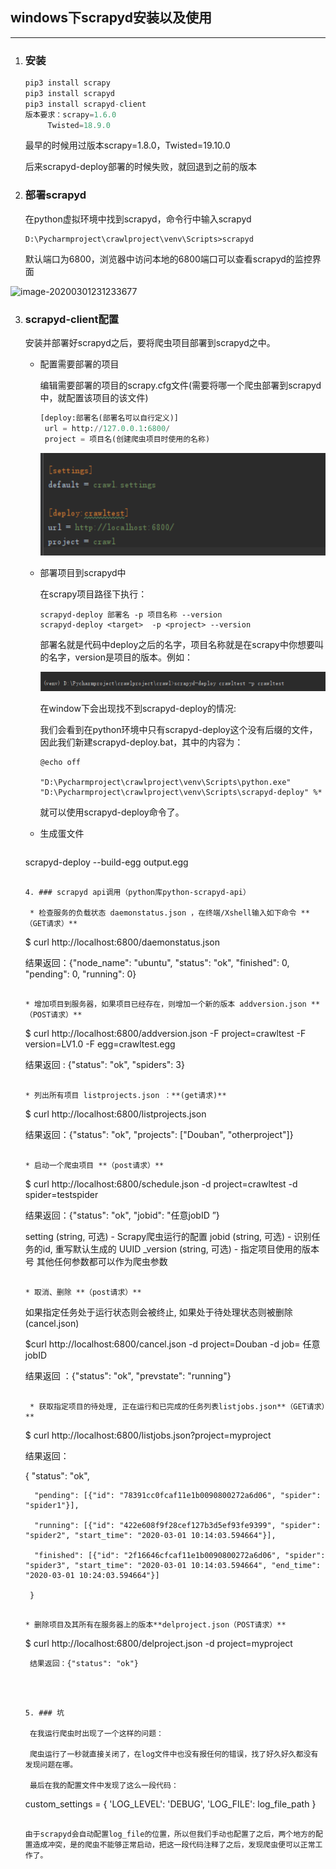 ## windows下scrapyd安装以及使用

---

1. ### 安装

   ```python
   pip3 install scrapy
   pip3 install scrapyd
   pip3 install scrapyd-client
   版本要求：scrapy=1.6.0
   		Twisted=18.9.0	
   ```

   最早的时候用过版本scrapy=1.8.0，Twisted=19.10.0

   后来scrapyd-deploy部署的时候失败，就回退到之前的版本	

2. ### 部署scrapyd

   在python虚拟环境中找到scrapyd，命令行中输入scrapyd

   ```
   D:\Pycharmproject\crawlproject\venv\Scripts>scrapyd
   ```

   默认端口为6800，浏览器中访问本地的6800端口可以查看scrapyd的监控界面

![image-20200301231233677](..\img\_post\2020-03-04-windows下scrapyd安装以及使用\image1.png)

3. ### scrapyd-client配置

   安装并部署好scrapyd之后，要将爬虫项目部署到scrapyd之中。

   * 配置需要部署的项目

     编辑需要部署的项目的scrapy.cfg文件(需要将哪一个爬虫部署到scrapyd中，就配置该项目的该文件)

     ```python
     [deploy:部署名(部署名可以自行定义)]
      url = http://127.0.0.1:6800/
      project = 项目名(创建爬虫项目时使用的名称)
     ```

     <img src="..\img\_post\2020-03-04-windows下scrapyd安装以及使用\\image2.png" alt="image-20200301231735138" style="zoom: 200%;" />

   * 部署项目到scrapyd中

     在scrapy项目路径下执行：

     ```
     scrapyd-deploy 部署名 -p 项目名称 --version
     scrapyd-deploy <target>  -p <project> --version
     ```

     部署名就是代码中deploy之后的名字，项目名称就是在scrapy中你想要叫的名字，version是项目的版本。例如：

     <img src="..\img\_post\2020-03-04-windows下scrapyd安装以及使用\\image3.png" alt="image-20200301232150817" style="zoom:200%;" />

     在window下会出现找不到scrapyd-deploy的情况:

     我们会看到在python环境中只有scrapyd-deploy这个没有后缀的文件，因此我们新建scrapyd-deploy.bat，其中的内容为：

     ```
     @echo off
     
     "D:\Pycharmproject\crawlproject\venv\Scripts\python.exe" "D:\Pycharmproject\crawlproject\venv\Scripts\scrapyd-deploy" %*
     ```

     就可以使用scrapyd-deploy命令了。

   * 生成蛋文件

     ```
    scrapyd-deploy --build-egg output.egg
     ```
   
   4. ### scrapyd api调用（python库python-scrapyd-api）
   
      * 检查服务的负载状态 daemonstatus.json ，在终端/Xshell输入如下命令 **（GET请求）**

      ```
   $ curl http://localhost:6800/daemonstatus.json
      
      结果返回：{"node_name": "ubuntu", "status": "ok", "finished": 0, "pending": 0, "running": 0}
      ```
   
      * 增加项目到服务器，如果项目已经存在，则增加一个新的版本 addversion.json **（POST请求）**

      ```
   $ curl http://localhost:6800/addversion.json -F project=crawltest -F version=LV1.0 -F egg=crawltest.egg
      
      结果返回 : {"status": "ok", "spiders": 3}
      ```
   
      * 列出所有项目 listprojects.json ：**(get请求)**

      ```
   $ curl http://localhost:6800/listprojects.json
      
      结果返回：{"status": "ok", "projects": ["Douban", "otherproject"]}
      ```
   
      * 启动一个爬虫项目 **（post请求）**

      ```
   $ curl http://localhost:6800/schedule.json -d project=crawltest -d spider=testspider
      
      结果返回：{"status": "ok", "jobid": "任意jobID ”}
      
      setting (string, 可选) - Scrapy爬虫运行的配置
      jobid (string, 可选) - 识别任务的id, 重写默认生成的 UUID
      _version (string, 可选) - 指定项目使用的版本号
      其他任何参数都可以作为爬虫参数
      ```
   
   * 取消、删除 **（post请求）**
   
     ```
     如果指定任务处于运行状态则会被终止, 如果处于待处理状态则被删除(cancel.json)
     
      $curl http://localhost:6800/cancel.json -d project=Douban -d job= 任意jobID
     
      结果返回 ：{"status": "ok", "prevstate": "running"}
     ```
   
      * 获取指定项目的待处理, 正在运行和已完成的任务列表listjobs.json**（GET请求）**
   
     ```
      $ curl http://localhost:6800/listjobs.json?project=myproject
          
      结果返回：
          
      {
          "status": "ok",
     
         "pending": [{"id": "78391cc0fcaf11e1b0090800272a6d06", "spider": "spider1"}],
     
         "running": [{"id": "422e608f9f28cef127b3d5ef93fe9399", "spider": "spider2", "start_time": "2020-03-01 10:14:03.594664"}],
     
         "finished": [{"id": "2f16646cfcaf11e1b0090800272a6d06", "spider": "spider3", "start_time": "2020-03-01 10:14:03.594664", "end_time": "2020-03-01 10:24:03.594664"}]
        
        }
     ```
   
   * 删除项目及其所有在服务器上的版本**delproject.json（POST请求）**
   
     ```
     $ curl http://localhost:6800/delproject.json -d project=myproject
     
        结果返回：{"status": "ok"}
     ```
   
     
   
   5. ### 坑
   
      在我运行爬虫时出现了一个这样的问题：
   
      爬虫运行了一秒就直接关闭了，在log文件中也没有报任何的错误，找了好久好久都没有发现问题在哪。
   
      最后在我的配置文件中发现了这么一段代码：
   
      ```
      custom_settings = {
              'LOG_LEVEL': 'DEBUG',
              'LOG_FILE': log_file_path
          }
      ```
   
      由于scrapyd会自动配置log_file的位置，所以但我们手动也配置了之后，两个地方的配置造成冲突，是的爬虫不能够正常启动，把这一段代码注释了之后，发现爬虫便可以正常工作了。
   
      